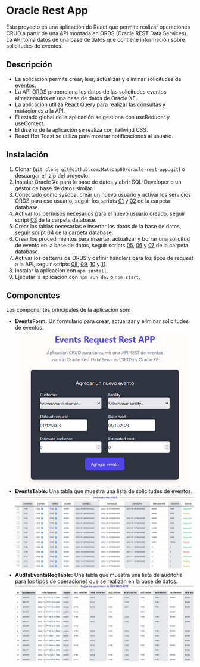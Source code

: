 # Oracle Rest App

Este proyecto es una aplicación de React que permite realizar operaciones CRUD a partir de una API montada en ORDS (Oracle REST Data Services). La API toma datos de una base de datos que contiene información sobre solicitudes de eventos.

## Descripción

-   La aplicación permite crear, leer, actualizar y eliminar solicitudes de eventos.
-   La API ORDS proporciona los datos de las solicitudes eventos almacenados en una base de datos de Oracle XE.
-   La aplicación utiliza React Query para realizar las consultas y mutaciones a la API.
-   El estado global de la aplicación se gestiona con useReducer y useContext.
-   El diseño de la aplicación se realiza con Tailwind CSS.
-   React Hot Toast se utiliza para mostrar notificaciones al usuario.

## Instalación

1. Clonar (`git clone git@github.com:Mateoap00/oracle-rest-app.git`) o descargar el .zip del proyecto.
2. Instalar Oracle Xe para la base de datos y abrir SQL-Developer o un gestor de base de datos similar.
3. Conectado como sysdba, crear un nuevo usuario y activar los servicios ORDS para ese usuario, seguir los scripts [01](./src/utils/database/01-create-user.sql) y [02](./src/utils/database/02-habilitar-ords.sql) de la carpeta database.
4. Activar los permisos necesarios para el nuevo usuario creado, seguir script [03](./src/utils/database/03-permisos.sql) de la carpeta database.
5. Crear las tablas necesarias e insertar los datos de la base de datos, seguir script [04](./src/utils/database/04-create-insert-tables-trigger-views.sql) de la carpeta database.
6. Crear los procedimientos para insertar, actualizar y borrar una solicitud de evento en la base de datos, seguir scripts [05](./src/utils/database/05-procedimiento-create.sql), [06](./src/utils/database/06-procedimiento-update.sql) y [07](./src/utils/database/07-procedimiento-delete.sql) de la carpeta database.
7. Activar los patterns de ORDS y definir handlers para los tipos de request a la API, seguir scripts [08](./src/utils/database/08-ords-eventrequest.sql), [09](./src/utils/database/09-ords-customer.sql), [10](./src/utils/database/10-ords-facility.sql) y [11](./src/utils/database/11-ords-audtEventReq.sql).
8. Instalar la aplicación con `npm install`.
9. Ejecutar la aplicacion con `npm run dev` o `npm start`.

## Componentes

Los componentes principales de la aplicación son:

-   **EventsForm:** Un formulario para crear, actualizar y eliminar solicitudes de eventos. ![EventsForm](./public/EventsForm.png)
-   **EventsTable:** Una tabla que muestra una lista de solicitudes de eventos. ![EventsTable](./public/EventsTable.png)
-   **AudtsEventsReqTable:** Una tabla que muestra una lista de auditoria para los tipos de operaciones que se realizan en la base de datos. ![AudtsEventsReqTable](./public/AudtsEventsTale.png)
